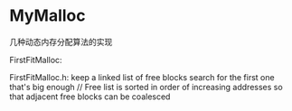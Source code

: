 MyMalloc
========

几种动态内存分配算法的实现

FirstFitMalloc:

FirstFitMalloc.h:
		keep a linked list of free blocks
		search for the first one that's big enough
		// Free list is sorted in order of increasing addresses so that adjacent free blocks can be coalesced

